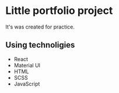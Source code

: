 # Little portfolio project

It's was created for practice.

## Using technoligies

- React
- Material UI
- HTML
- SCSS
- JavaScript
